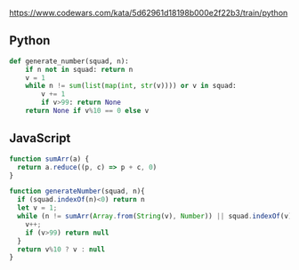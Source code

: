 https://www.codewars.com/kata/5d62961d18198b000e2f22b3/train/python

## Python
```python
def generate_number(squad, n):
    if n not in squad: return n
    v = 1
    while n != sum(list(map(int, str(v)))) or v in squad:
        v += 1
        if v>99: return None
    return None if v%10 == 0 else v
```

## JavaScript
```js
function sumArr(a) {
  return a.reduce((p, c) => p + c, 0)
}

function generateNumber(squad, n){
  if (squad.indexOf(n)<0) return n
  let v = 1;
  while (n != sumArr(Array.from(String(v), Number)) || squad.indexOf(v)>-1) {
    v++;
    if (v>99) return null
  }
  return v%10 ? v : null
}
```